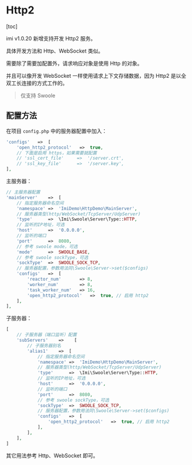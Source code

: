 # Http2

[toc]

imi v1.0.20 新增支持开发 Http2 服务。

具体开发方法和 Http、WebSocket 类似。

需要除了需要加配置外，请求响应对象是使用 Http 的对象。

并且可以像开发 WebSocket 一样使用请求上下文存储数据，因为 Http2 是以全双工长连接的方式工作的。

> 仅支持 Swoole

## 配置方法

在项目 `config.php` 中的服务器配置中加入：

```php
'configs'   =>  [
    'open_http2_protocol'   =>  true,
    // 下面是启用 https，如果需要就配置
    // 'ssl_cert_file'     =>  '/server.crt',
    // 'ssl_key_file'      =>  '/server.key',
],
```

主服务器：

```php
// 主服务器配置
'mainServer'    =>	[
    // 指定服务器命名空间
    'namespace'	=>  'ImiDemo\HttpDemo\MainServer',
    // 服务器类型(http/WebSocket/TcpServer/UdpServer)
    'type'      =>  \Imi\Swoole\Server\Type::HTTP,
    // 监听的IP地址，可选
    'host'      =>  '0.0.0.0',
    // 监听的端口
    'port'		=>	8080,
    // 参考 swoole mode，可选
    'mode'		=>	SWOOLE_BASE,
    // 参考 swoole sockType，可选
    'sockType'	=>	SWOOLE_SOCK_TCP,
    // 服务器配置，参数用法同\Swoole\Server->set($configs)
    'configs'	=>	[
        'reactor_num'	    => 8,
        'worker_num'	    => 8,
        'task_worker_num'	=> 16,
        'open_http2_protocol'   =>  true, // 启用 http2
    ],
],
```

子服务器：

```php
[
    // 子服务器（端口监听）配置
    'subServers'    =>    [
        // 子服务器别名
        'alias1'	=>	[
            // 指定服务器命名空间
            'namespace'	=>	'ImiDemo\HttpDemo\MainServer',
            // 服务器类型(http/WebSocket/TcpServer/UdpServer)
            'type'		=>	\Imi\Swoole\Server\Type::HTTP,
            // 监听的IP地址，可选
            'host'		=>	'0.0.0.0',
            // 监听的端口
            'port'		=>	8080,
            // 参考 swoole sockType，可选
            'sockType'	=>	SWOOLE_SOCK_TCP,
            // 服务器配置，参数用法同\Swoole\Server->set($configs)
            'configs'	=>	[
                'open_http2_protocol'   =>  true, // 启用 http2
            ],
        ],
    ],
]
```

其它用法参考 Http、WebSocket 即可。
